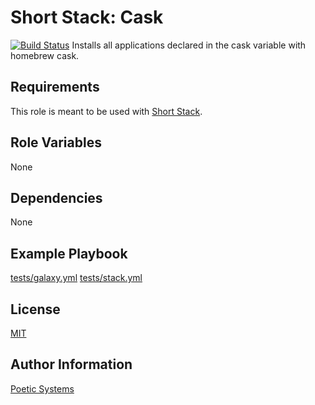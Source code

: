 Short Stack: Cask
=========
[![Build Status](https://travis-ci.org/poetic/short-stack-cask.svg)](https://travis-ci.org/poetic/short-stack-cask)
Installs all applications declared in the cask variable with homebrew cask.

Requirements
------------

This role is meant to be used with [Short Stack](https://github.com/poetic/short-stack).

Role Variables
--------------

None

Dependencies
------------

None

Example Playbook
----------------

[tests/galaxy.yml](tests/galaxy.yml)
[tests/stack.yml](tests/stack.yml)

License
-------

[MIT](LICENSE)

Author Information
------------------

[Poetic Systems](http://poeticsystems.com)
